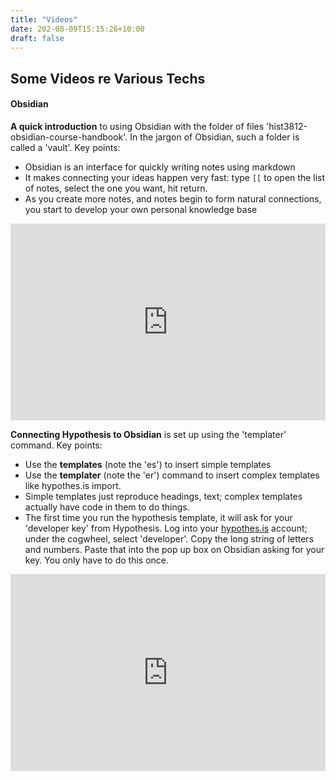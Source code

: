 ```yaml
---
title: "Videos"
date: 202-08-09T15:15:26+10:00
draft: false
---
```


## Some Videos re Various Techs


#### Obsidian 

**A quick introduction** to using Obsidian with the folder of files 'hist3812-obsidian-course-handbook'. In the jargon of Obsidian, such a folder is called a 'vault'. Key points: 

+ Obsidian is an interface for quickly writing notes using markdown
+ It makes connecting your ideas happen very fast: type `[[` to open the list of notes, select the one you want, hit return. 
+ As you create more notes, and notes begin to form natural connections, you start to develop your own personal knowledge base 

<div style="position: relative; padding-bottom: 62.5%; height: 0;"><iframe src="https://www.loom.com/embed/f327ac9c207a47b5b6a8c0c7ef0bae0c" frameborder="0" webkitallowfullscreen mozallowfullscreen allowfullscreen style="position: absolute; top: 0; left: 0; width: 100%; height: 100%;"></iframe></div>

**Connecting Hypothesis to Obsidian** is set up using the 'templater' command. Key points:
+ Use the **templates** (note the 'es') to insert simple templates
+ Use the **templater** (note the 'er') command to insert complex templates like hypothes.is import. 
+ Simple templates just reproduce headings, text; complex templates actually have code in them to do things.
+ The first time you run the hypothesis template, it will ask for your 'developer key' from Hypothesis. Log into your [hypothes.is](https://hypothes.is) account; under the cogwheel, select 'developer'. Copy the long string of letters and numbers. Paste that into the pop up box on Obsidian asking for your key. You only have to do this once.

<div style="position: relative; padding-bottom: 62.5%; height: 0;"><iframe src="https://www.loom.com/embed/739324308b914b05a9e789923a6eb6b2" frameborder="0" webkitallowfullscreen mozallowfullscreen allowfullscreen style="position: absolute; top: 0; left: 0; width: 100%; height: 100%;"></iframe></div>


